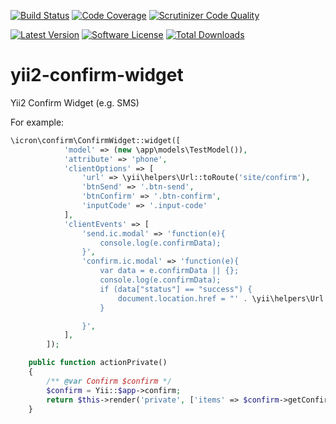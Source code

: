 [![Build Status](https://travis-ci.org/icron/yii2-confirm-widget.svg)](https://travis-ci.org/icron/yii2-confirm-widget)
[![Code Coverage](https://scrutinizer-ci.com/g/icron/yii2-confirm-widget/badges/coverage.png?b=master)](https://scrutinizer-ci.com/g/icron/yii2-confirm-widget/?branch=master)
[![Scrutinizer Code Quality](https://scrutinizer-ci.com/g/icron/yii2-confirm-widget/badges/quality-score.png?b=master)](https://scrutinizer-ci.com/g/icron/yii2-confirm-widget/?branch=master)

[![Latest Version](https://img.shields.io/github/tag/icron/yii2-confirm-widget.svg?style=flat-square&label=release)](https://github.com/icron/yii2-confirm-widget/tags)
[![Software License](https://img.shields.io/badge/license-BSD-brightgreen.svg?style=flat-square)](LICENSE.md)
[![Total Downloads](https://img.shields.io/packagist/dt/icron/yii2-confirm-widget.svg?style=flat-square)](https://packagist.org/packages/icron/yii2-confirm-widget)

# yii2-confirm-widget
Yii2 Confirm Widget (e.g. SMS)

For example:
```php
\icron\confirm\ConfirmWidget::widget([
            'model' => (new \app\models\TestModel()),
            'attribute' => 'phone',
            'clientOptions' => [
                'url' => \yii\helpers\Url::toRoute('site/confirm'),
                'btnSend' => '.btn-send',
                'btnConfirm' => '.btn-confirm',
                'inputCode' => '.input-code'
            ],
            'clientEvents' => [
                'send.ic.modal' => 'function(e){
                    console.log(e.confirmData);
                }',
                'confirm.ic.modal' => 'function(e){
                    var data = e.confirmData || {};
                    console.log(e.confirmData);
                    if (data["status"] == "success") {
                        document.location.href = "' . \yii\helpers\Url::toRoute('site/private') . '";
                    }

                }',
            ],
        ]); 
```

```php
    public function actionPrivate()
    {
        /** @var Confirm $confirm */
        $confirm = Yii::$app->confirm;
        return $this->render('private', ['items' => $confirm->getConfirmedDestinations()]);
    }
```